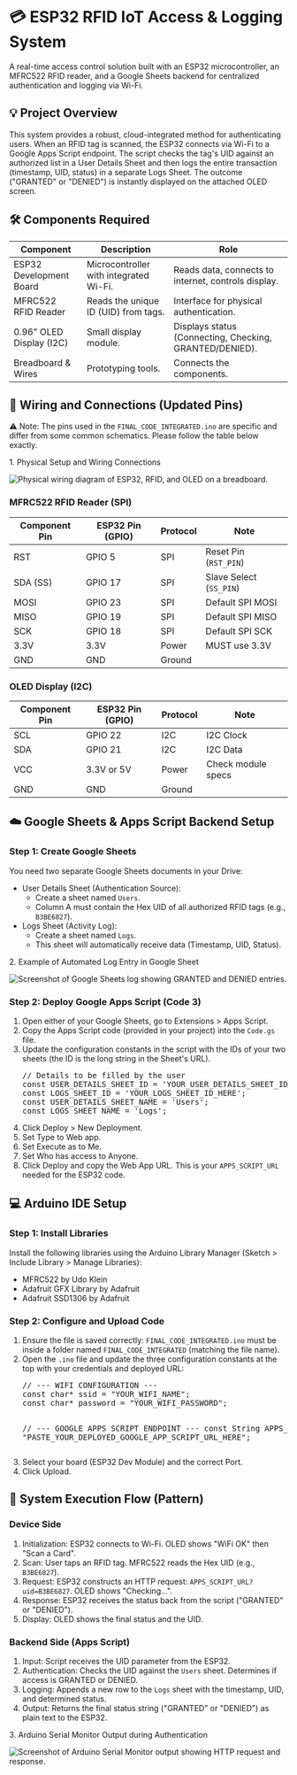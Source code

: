 

<div class="p-6 md:p-10 lg:p-12">

<h1 class="text-4xl font-extrabold text-gray-900 mb-2 flex items-center">
<span class="mr-3">💳</span> ESP32 RFID IoT Access & Logging System
</h1>
<p class="text-xl text-gray-600 mb-8">
A real-time access control solution built with an ESP32 microcontroller, an MFRC522 RFID reader, and a Google Sheets backend for centralized authentication and logging via Wi-Fi.
</p>

<!-- Overview -->

<div class="card bg-white p-6 mb-8">
<h2 class="text-2xl font-bold text-gray-800 mb-3 border-b pb-2">💡 Project Overview</h2>
<p class="text-gray-700 leading-relaxed">
This system provides a robust, cloud-integrated method for authenticating users. When an RFID tag is scanned, the ESP32 connects via Wi-Fi to a Google Apps Script endpoint. The script checks the tag's UID against an authorized list in a User Details Sheet and then logs the entire transaction (timestamp, UID, status) in a separate Logs Sheet. The outcome ("GRANTED" or "DENIED") is instantly displayed on the attached OLED screen.
</p>
</div>

<!-- Components -->

<h2 class="text-2xl font-bold text-gray-800 mb-4 mt-8">🛠️ Components Required</h2>
<div class="overflow-x-auto card">
<table class="min-w-full text-left text-sm font-light shadow-md">
<thead class="table-header">
<tr>
<th scope="col" class="px-6 py-3">Component</th>
<th scope="col" class="px-6 py-3">Description</th>
<th scope="col" class="px-6 py-3">Role</th>
</tr>
</thead>
<tbody>
<tr class="table-row-odd">
<td class="px-6 py-4 font-medium">ESP32 Development Board</td>
<td class="px-6 py-4">Microcontroller with integrated Wi-Fi.</td>
<td class="px-6 py-4">Reads data, connects to internet, controls display.</td>
</tr>
<tr class="table-row-even">
<td class="px-6 py-4 font-medium">MFRC522 RFID Reader</td>
<td class="px-6 py-4">Reads the unique ID (UID) from tags.</td>
<td class="px-6 py-4">Interface for physical authentication.</td>
</tr>
<tr class="table-row-odd">
<td class="px-6 py-4 font-medium">0.96" OLED Display (I2C)</td>
<td class="px-6 py-4">Small display module.</td>
<td class="px-6 py-4">Displays status (Connecting, Checking, GRANTED/DENIED).</td>
</tr>
<tr class="table-row-even">
<td class="px-6 py-4 font-medium">Breadboard & Wires</td>
<td class="px-6 py-4">Prototyping tools.</td>
<td class="px-6 py-4">Connects the components.</td>
</tr>
</tbody>
</table>
</div>

<div class="h-8"></div>

<!-- Wiring Guide -->

<h2 class="text-2xl font-bold text-gray-800 mb-4 mt-8">🔌 Wiring and Connections (Updated Pins)</h2>
<div class="alert-warning mb-4">
<p>&#9888; Note: The pins used in the <code class="inline-code">FINAL_CODE_INTEGRATED.ino</code> are specific and differ from some common schematics. Please follow the table below exactly.</p>
</div>

<!-- Physical Wiring Diagram Integration -->

<div class="my-6 p-4 border rounded-lg bg-gray-50">
<p class="text-center font-semibold mb-2 text-xl">1. Physical Setup and Wiring Connections</p>
<div class="image-container">
<!--
IMPORTANT: Replace the placeholder URL below with a direct link to the image
after setting the Google Drive permissions to "Anyone with the link can view."
-->
<img src="https://drive.google.com/file/d/1CjbkilMulPmuYmdqzegZh-EatnOVB7-A/view?usp=sharing"
alt="Physical wiring diagram of ESP32, RFID, and OLED on a breadboard."
onerror="this.onerror=null; this.src='https://www.google.com/search?q=https://placehold.co/800x450/1e293b/f1f5f9%3Ftext%3DImage%2BPlaceholder%250AReplace%2Bwith%2BDirect%2BPublic%2BLink';">
</div>
</div>

<!-- MFRC522 Table -->

<h3 class="text-xl font-semibold text-gray-700 mb-2 mt-6">MFRC522 RFID Reader (SPI)</h3>
<div class="overflow-x-auto card mb-6">
<table class="min-w-full text-left text-sm font-light shadow-md">
<thead class="table-header bg-blue-700">
<tr>
<th scope="col" class="px-6 py-3">Component Pin</th>
<th scope="col" class="px-6 py-3">ESP32 Pin (GPIO)</th>
<th scope="col" class="px-6 py-3">Protocol</th>
<th scope="col" class="px-6 py-3">Note</th>
</tr>
</thead>
<tbody>
<tr class="table-row-odd">
<td class="px-6 py-2 font-medium">RST</td>
<td class="px-6 py-2">GPIO 5</td>
<td class="px-6 py-2">SPI</td>
<td class="px-6 py-2">Reset Pin (<code class="inline-code">RST_PIN</code>)</td>
</tr>
<tr class="table-row-even">
<td class="px-6 py-2 font-medium">SDA (SS)</td>
<td class="px-6 py-2">GPIO 17</td>
<td class="px-6 py-2">SPI</td>
<td class="px-6 py-2">Slave Select (<code class="inline-code">SS_PIN</code>)</td>
</tr>
<tr class="table-row-odd">
<td class="px-6 py-2">MOSI</td>
<td class="px-6 py-2">GPIO 23</td>
<td class="px-6 py-2">SPI</td>
<td class="px-6 py-2">Default SPI MOSI</td>
</tr>
<tr class="table-row-even">
<td class="px-6 py-2">MISO</td>
<td class="px-6 py-2">GPIO 19</td>
<td class="px-6 py-2">SPI</td>
<td class="px-6 py-2">Default SPI MISO</td>
</tr>
<tr class="table-row-odd">
<td class="px-6 py-2">SCK</td>
<td class="px-6 py-2">GPIO 18</td>
<td class="px-6 py-2">SPI</td>
<td class="px-6 py-2">Default SPI SCK</td>
</tr>
<tr class="table-row-even bg-red-100">
<td class="px-6 py-2 font-medium text-red-700">3.3V</td>
<td class="px-6 py-2 text-red-700">3.3V</td>
<td class="px-6 py-2">Power</td>
<td class="px-6 py-2 text-red-700 font-bold">MUST use 3.3V</td>
</tr>
<tr class="table-row-odd">
<td class="px-6 py-2">GND</td>
<td class="px-6 py-2">GND</td>
<td class="px-6 py-2">Ground</td>
<td class="px-6 py-2"></td>
</tr>
</tbody>
</table>
</div>

<!-- OLED Table -->

<h3 class="text-xl font-semibold text-gray-700 mb-2 mt-6">OLED Display (I2C)</h3>
<div class="overflow-x-auto card mb-6">
<table class="min-w-full text-left text-sm font-light shadow-md">
<thead class="table-header bg-green-700">
<tr>
<th scope="col" class="px-6 py-3">Component Pin</th>
<th scope="col" class="px-6 py-3">ESP32 Pin (GPIO)</th>
<th scope="col" class="px-6 py-3">Protocol</th>
<th scope="col" class="px-6 py-3">Note</th>
</tr>
</thead>
<tbody>
<tr class="table-row-odd">
<td class="px-6 py-2">SCL</td>
<td class="px-6 py-2">GPIO 22</td>
<td class="px-6 py-2">I2C</td>
<td class="px-6 py-2">I2C Clock</td>
</tr>
<tr class="table-row-even">
<td class="px-6 py-2">SDA</td>
<td class="px-6 py-2">GPIO 21</td>
<td class="px-6 py-2">I2C</td>
<td class="px-6 py-2">I2C Data</td>
</tr>
<tr class="table-row-odd">
<td class="px-6 py-2">VCC</td>
<td class="px-6 py-2">3.3V or 5V</td>
<td class="px-6 py-2">Power</td>
<td class="px-6 py-2">Check module specs</td>
</tr>
<tr class="table-row-even">
<td class="px-6 py-2">GND</td>
<td class="px-6 py-2">GND</td>
<td class="px-6 py-2">Ground</td>
<td class="px-6 py-2"></td>
</tr>
</tbody>
</table>
</div>

<!-- Backend Setup -->

<h2 class="text-2xl font-bold text-gray-800 mb-4 mt-8">☁️ Google Sheets & Apps Script Backend Setup</h2>

<h3 class="text-xl font-semibold text-gray-700 mb-2">Step 1: Create Google Sheets</h3>
<p class="text-gray-700 mb-4">You need two separate Google Sheets documents in your Drive:</p>
<ul class="list-disc list-inside ml-4 text-gray-700 space-y-2">
<li>
User Details Sheet (Authentication Source):
<ul class="list-circle list-inside ml-6">
<li>Create a sheet named <code class="inline-code">Users</code>.</li>
<li>Column A must contain the Hex UID of all authorized RFID tags (e.g., <code class="inline-code">B3BE6827</code>).</li>
</ul>
</li>
<li>
Logs Sheet (Activity Log):
<ul class="list-circle list-inside ml-6">
<li>Create a sheet named <code class="inline-code">Logs</code>.</li>
<li>This sheet will automatically receive data (Timestamp, UID, Status).</li>
</ul>
</li>
</ul>

<!-- Google Sheet Log Example -->

<div class="my-6 p-4 border rounded-lg bg-gray-50">
<p class="text-center font-semibold mb-2 text-xl">2. Example of Automated Log Entry in Google Sheet</p>
<div class="image-container">
<img src="https://www.google.com/search?q=https://placehold.co/800x450/1e293b/f1f5f9%3Ftext%3DGoogle%2BSheets%2BLog%2BImage"
alt="Screenshot of Google Sheets log showing GRANTED and DENIED entries."
onerror="this.onerror=null; this.src='https://www.google.com/search?q=https://placehold.co/800x450/1e293b/f1f5f9%3Ftext%3DImage%2BPlaceholder%250A(Google%2BSheet%2BLog)'">
</div>
</div>

<h3 class="text-xl font-semibold text-gray-700 mb-2 mt-6">Step 2: Deploy Google Apps Script (Code 3)</h3>
<ol class="list-decimal list-inside ml-4 space-y-3 text-gray-700">
<li>Open either of your Google Sheets, go to Extensions > Apps Script.</li>
<li>Copy the Apps Script code (provided in your project) into the <code class="inline-code">Code.gs</code> file.</li>
<li>Update the configuration constants in the script with the IDs of your two sheets (the ID is the long string in the Sheet's URL).
<div class="code-block mt-2">
<pre>// Details to be filled by the user
const USER_DETAILS_SHEET_ID = 'YOUR_USER_DETAILS_SHEET_ID_HERE';
const LOGS_SHEET_ID = 'YOUR_LOGS_SHEET_ID_HERE';
const USER_DETAILS_SHEET_NAME = 'Users';
const LOGS_SHEET_NAME = 'Logs';</pre>
</div>
</li>
<li>Click Deploy > New Deployment.</li>
<li>Set Type to Web app.</li>
<li>Set Execute as to Me.</li>
<li>Set Who has access to Anyone.</li>
<li>Click Deploy and copy the Web App URL. This is your <code class="inline-code">APPS_SCRIPT_URL</code> needed for the ESP32 code.</li>
</ol>

<!-- Arduino IDE Setup -->

<h2 class="text-2xl font-bold text-gray-800 mb-4 mt-8">💻 Arduino IDE Setup</h2>

<h3 class="text-xl font-semibold text-gray-700 mb-2">Step 1: Install Libraries</h3>
<p class="text-gray-700 mb-4">Install the following libraries using the Arduino Library Manager (Sketch > Include Library > Manage Libraries):</p>
<ul class="list-disc list-inside ml-4 text-gray-700">
<li>MFRC522 by Udo Klein</li>
<li>Adafruit GFX Library by Adafruit</li>
<li>Adafruit SSD1306 by Adafruit</li>
</ul>

<h3 class="text-xl font-semibold text-gray-700 mb-2 mt-6">Step 2: Configure and Upload Code</h3>
<ol class="list-decimal list-inside ml-4 space-y-3 text-gray-700">
<li>Ensure the file is saved correctly: <code class="inline-code">FINAL_CODE_INTEGRATED.ino</code> must be inside a folder named <code class="inline-code">FINAL_CODE_INTEGRATED</code> (matching the file name).</li>
<li>Open the <code class="inline-code">.ino</code> file and update the three configuration constants at the top with your credentials and deployed URL:
<div class="code-block mt-2">
<pre>// --- WIFI CONFIGURATION ---
const char* ssid = "YOUR_WIFI_NAME";
const char* password = "YOUR_WIFI_PASSWORD";

// --- GOOGLE APPS SCRIPT ENDPOINT ---
const String APPS_SCRIPT_URL = "PASTE_YOUR_DEPLOYED_GOOGLE_APP_SCRIPT_URL_HERE";</pre>

</div>
</li>
<li>Select your board (ESP32 Dev Module) and the correct Port.</li>
<li>Click Upload.</li>

</ol>

<!-- Execution Flow -->

<h2 class="text-2xl font-bold text-gray-800 mb-4 mt-8">🚀 System Execution Flow (Pattern)</h2>

<div class="flex flex-wrap lg:flex-nowrap gap-6">
<div class="w-full lg:w-1/2">
<h3 class="text-xl font-semibold text-gray-700 mb-2">Device Side</h3>
<ol class="list-decimal list-inside ml-4 space-y-3 text-gray-700 card p-4 bg-blue-50">
<li>Initialization: ESP32 connects to Wi-Fi. OLED shows "WiFi OK" then "Scan a Card".</li>
<li>Scan: User taps an RFID tag. MFRC522 reads the Hex UID (e.g., <code class="inline-code">B3BE6827</code>).</li>
<li>Request: ESP32 constructs an HTTP request: <code class="inline-code">APPS_SCRIPT_URL?uid=B3BE6827</code>. OLED shows "Checking...".</li>
<li>Response: ESP32 receives the status back from the script ("GRANTED" or "DENIED").</li>
<li>Display: OLED shows the final status and the UID.</li>
</ol>
</div>
<div class="w-full lg:w-1/2">
<h3 class="text-xl font-semibold text-gray-700 mb-2">Backend Side (Apps Script)</h3>
<ol class="list-decimal list-inside ml-4 space-y-3 text-gray-700 card p-4 bg-green-50">
<li>Input: Script receives the UID parameter from the ESP32.</li>
<li>Authentication: Checks the UID against the <code class="inline-code">Users</code> sheet. Determines if access is GRANTED or DENIED.</li>
<li>Logging: Appends a new row to the <code class="inline-code">Logs</code> sheet with the timestamp, UID, and determined status.</li>
<li>Output: Returns the final status string ("GRANTED" or "DENIED") as plain text to the ESP32.</li>
</ol>
</div>
</div>

<!-- Serial Output Example -->

<div class="my-6 p-4 border rounded-lg bg-gray-50">
<p class="text-center font-semibold mb-2 text-xl">3. Arduino Serial Monitor Output during Authentication</p>
<div class="image-container">
<img src="https://www.google.com/search?q=https://placehold.co/800x200/1e293b/f1f5f9%3Ftext%3DSerial%2BMonitor%2BLog%2BImage"
alt="Screenshot of Arduino Serial Monitor output showing HTTP request and response."
onerror="this.onerror=null; this.src='https://www.google.com/search?q=https://placehold.co/800x200/1e293b/f1f5f9%3Ftext%3DImage%2BPlaceholder%250A(Serial%2BMonitor%2BLog)'">
</div>
</div>

</div>
